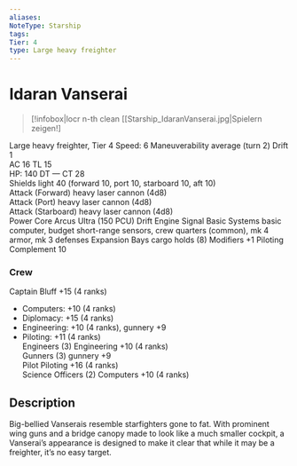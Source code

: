```yaml
---
aliases: 
NoteType: Starship
tags: 
Tier: 4
type: Large heavy freighter 
---
```


# Idaran Vanserai

> [!infobox|locr n-th clean
>  [[Starship_IdaranVanserai.jpg|Spielern zeigen!]
> 

Large heavy freighter, Tier 4 
Speed: 6
Maneuverability average (turn 2)
Drift 1  
AC 16
TL 15  
HP: 140
DT —
CT 28  
Shields light 40 (forward 10, port 10, starboard 10, aft 10)  
Attack (Forward) heavy laser cannon (4d8)  
Attack (Port) heavy laser cannon (4d8)  
Attack (Starboard) heavy laser cannon (4d8)  
Power Core Arcus Ultra (150 PCU)
Drift Engine Signal Basic
Systems basic computer, budget short-range sensors, crew quarters (common), mk 4 armor, mk 3 defenses
Expansion Bays cargo holds (8)
Modifiers +1 Piloting
Complement 10

### Crew

Captain Bluff +15 (4 ranks)
  - Computers: +10 (4 ranks)
  - Diplomacy: +15 (4 ranks)
  - Engineering: +10 (4 ranks), gunnery +9
  - Piloting: +11 (4 ranks)  
Engineers (3) Engineering +10 (4 ranks)  
Gunners (3) gunnery +9  
Pilot Piloting +16 (4 ranks)  
Science Officers (2) Computers +10 (4 ranks)

## Description

Big-bellied Vanserais resemble starfighters gone to fat. With prominent wing guns and a bridge canopy made to look like a much smaller cockpit, a Vanserai’s appearance is designed to make it clear that while it may be a freighter, it’s no easy target.
